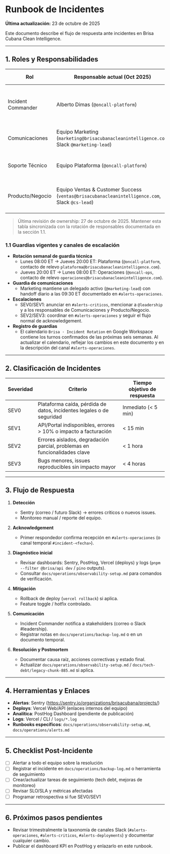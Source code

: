 # Runbook de Incidentes

**Última actualización:** 23 de octubre de 2025

Este documento describe el flujo de respuesta ante incidentes en Brisa Cubana Clean Intelligence.

---

## 1. Roles y Responsabilidades

| Rol                | Responsable actual (Oct 2025)                                                                  | Funciones principales                                         |
| ------------------ | ---------------------------------------------------------------------------------------------- | ------------------------------------------------------------- |
| Incident Commander | Alberto Dimas (`@oncall-platform`)                                                             | Coordina la respuesta, decide escalación, comunica al negocio |
| Comunicaciones     | Equipo Marketing (`marketing@brisacubanacleanintelligence.com`, Slack `@marketing-lead`)       | Comunicación con stakeholders y clientes                      |
| Soporte Técnico    | Equipo Plataforma (`@oncall-platform`)                                                         | Diagnóstico, mitigación y resolución técnica                  |
| Producto/Negocio   | Equipo Ventas & Customer Success (`ventas@brisacubanacleanintelligence.com`, Slack `@cs-lead`) | Análisis de impacto en clientes, decisiones comerciales       |

> Última revisión de ownership: 27 de octubre de 2025. Mantener esta tabla sincronizada con la rotación de responsables documentada en la sección 1.1.

### 1.1 Guardias vigentes y canales de escalación

- **Rotación semanal de guardia técnica**
  - Lunes 08:00 ET → Jueves 20:00 ET: Plataforma (`@oncall-platform`, contacto de relevo `plataforma@brisacubanacleanintelligence.com`).
  - Jueves 20:00 ET → Lunes 08:00 ET: Operaciones (`@oncall-ops`, contacto de relevo `operaciones@brisacubanacleanintelligence.com`).
- **Guardia de comunicaciones**
  - Marketing mantiene un delegado activo (`@marketing-lead`) con handoff diario a las 09:30 ET documentado en `#alerts-operaciones`.
- **Escalaciones**
  - SEV0/SEV1: anunciar en `#alerts-criticos`, mencionar a `@leadership` y a los responsables de Comunicaciones y Producto/Negocio.
  - SEV2/SEV3: coordinar en `#alerts-operaciones` y seguir el flujo normal de acknowledgement.
- **Registro de guardias**
  - El calendario `Brisa · Incident Rotation` en Google Workspace contiene los turnos confirmados de las próximas seis semanas. Al actualizar el calendario, reflejar los cambios en este documento y en la descripción del canal `#alerts-operaciones`.

---

## 2. Clasificación de Incidentes

| Severidad | Criterio                                                                  | Tiempo objetivo de respuesta |
| --------- | ------------------------------------------------------------------------- | ---------------------------- |
| SEV0      | Plataforma caída, pérdida de datos, incidentes legales o de seguridad     | Inmediato (< 5 min)          |
| SEV1      | API/Portal indisponibles, errores > 10% o impacto a facturación           | < 15 min                     |
| SEV2      | Errores aislados, degradación parcial, problemas en funcionalidades clave | < 1 hora                     |
| SEV3      | Bugs menores, issues reproducibles sin impacto mayor                      | < 4 horas                    |

---

## 3. Flujo de Respuesta

1. **Detección**
   - Sentry (correo / futuro Slack) → errores críticos o nuevos issues.
   - Monitoreo manual / reporte del equipo.

2. **Acknowledgement**
   - Primer respondedor confirma recepción en `#alerts-operaciones` (o canal temporal `#incident-<fecha>`).

3. **Diagnóstico inicial**
   - Revisar dashboards: Sentry, PostHog, Vercel (deploys) y logs (`pnpm --filter @brisa/api dev` / `pino` outputs).
   - Consultar `docs/operations/observability-setup.md` para comandos de verificación.

4. **Mitigación**
   - Rollback de deploy (`vercel rollback`) si aplica.
   - Feature toggle / hotfix controlado.

5. **Comunicación**
   - Incident Commander notifica a stakeholders (correo o Slack #leadership).
   - Registrar notas en `docs/operations/backup-log.md` o en un documento temporal.

6. **Resolución y Postmortem**
   - Documentar causa raíz, acciones correctivas y estado final.
   - Actualizar `docs/operations/observability-setup.md` / `docs/tech-debt/legacy-chunk-885.md` si aplica.

---

## 4. Herramientas y Enlaces

- **Alertas**: Sentry (https://sentry.io/organizations/brisacubana/projects/)
- **Deploys**: Vercel Web/API (enlaces internos del equipo)
- **Analítica**: PostHog Dashboard (pendiente de publicación)
- **Logs**: Vercel / CLI / `logs/*.log`
- **Runbooks específicos**: `docs/operations/observability-setup.md`, `docs/operations/alerts.md`

---

## 5. Checklist Post-Incidente

- [ ] Alertar a todo el equipo sobre la resolución
- [ ] Registrar el incidente en `docs/operations/backup-log.md` o herramienta de seguimiento
- [ ] Crear/actualizar tareas de seguimiento (tech debt, mejoras de monitoreo)
- [ ] Revisar SLO/SLA y métricas afectadas
- [ ] Programar retrospectiva si fue SEV0/SEV1

---

## 6. Próximos pasos pendientes

- Revisar trimestralmente la taxonomía de canales Slack (`#alerts-operaciones`, `#alerts-criticos`, `#alerts-deployments`) y documentar cualquier cambio.
- Publicar el dashboard KPI en PostHog y enlazarlo en este runbook.
